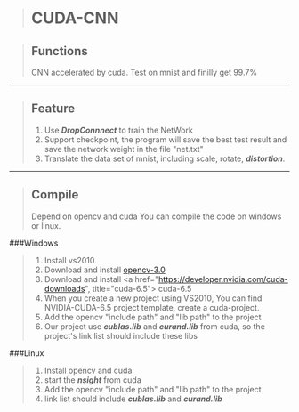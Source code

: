 >CUDA-CNN
>========



>Functions
>--------
>CNN accelerated by cuda. Test on mnist and finilly get 99.7%

***



>Feature
>--------
>1. Use ***DropConnnect*** to train the NetWork
>2. Support checkpoint, the program will save the best test result and save the network weight in the file "net.txt"
>3. Translate the data set of mnist, including scale, rotate, ***distortion***.

***

>Compile
>-------
>Depend on opencv and cuda
>You can compile the code on windows or linux.
>
###Windows
>1. Install vs2010.
>2. Download and install <a href="http://sourceforge.net/projects/opencvlibrary/files/opencv-win/3.0.0-beta/" title="opencv-3.0"> opencv-3.0</a> 
>3. Download and install <a href="https://developer.nvidia.com/cuda-downloads", title="cuda-6.5"> cuda-6.5</a>
>4. When you create a new project using VS2010, You can find NVIDIA-CUDA-6.5 project template, create a cuda-project.
>5. Add the opencv "include path" and "lib path" to the project
>6. Our project use ***cublas.lib*** and ***curand.lib*** from cuda, so the project's link list should include these libs
>
###Linux
>1. Install opencv and cuda
>2. start the ***nsight*** from cuda
>3. Add the opencv "include path" and "lib path" to the project
>4. link list should include ***cublas.lib*** and ***curand.lib***


